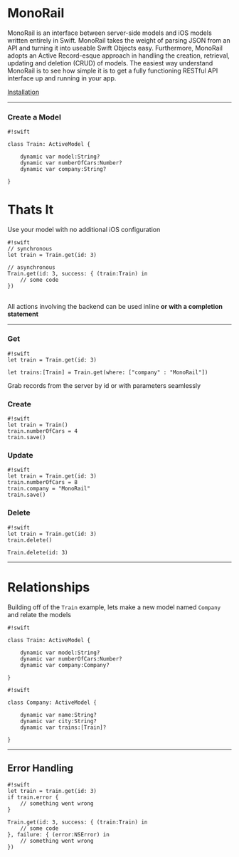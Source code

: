# MonoRail

MonoRail is an interface between server-side models and iOS models written entirely in Swift. MonoRail takes the weight of parsing JSON from an API and turning it into useable Swift Objects easy. Furthermore, MonoRail adopts an Active Record-esque approach in handling the creation, retrieval, updating and deletion (CRUD) of models. The easiest way understand MonoRail is to see how simple it is to get a fully functioning RESTful API interface up and running in your app.

[Installation]()

---

### Create a Model ###

```
#!swift

class Train: ActiveModel {

    dynamic var model:String?
    dynamic var numberOfCars:Number?
    dynamic var company:String?

}
```

# Thats It

Use your model with no additional iOS configuration

```
#!swift
// synchronous
let train = Train.get(id: 3)

// asynchronous
Train.get(id: 3, success: { (train:Train) in
    // some code
})

```

## 

All actions involving the backend can be used inline **or with a completion statement**

---

### Get ###
```
#!swift
let train = Train.get(id: 3)

let trains:[Train] = Train.get(where: ["company" : "MonoRail"])
```
Grab records from the server by id or with parameters seamlessly

### Create ###
```
#!swift
let train = Train()
train.numberOfCars = 4
train.save()
```
### Update ###
```
#!swift
let train = Train.get(id: 3)
train.numberOfCars = 8
train.company = "MonoRail"
train.save()
```

### Delete ###
```
#!swift
let train = Train.get(id: 3)
train.delete()

Train.delete(id: 3)
```

---

# Relationships

Building off of the `Train` example, lets make a new model named `Company` and relate the models

```
#!swift

class Train: ActiveModel {

    dynamic var model:String?
    dynamic var numberOfCars:Number?
    dynamic var company:Company?

}
```
```
#!swift

class Company: ActiveModel {

    dynamic var name:String?
    dynamic var city:String?
    dynamic var trains:[Train]?

}
```



---

## Error Handling

```
#!swift
let train = train.get(id: 3)
if train.error {
    // something went wrong
}

Train.get(id: 3, success: { (train:Train) in
    // some code
}, failure: { (error:NSError) in
    // something went wrong
})
```